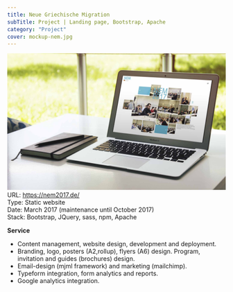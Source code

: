 ```yaml
---
title: Neue Griechische Migration
subTitle: Project | Landing page, Bootstrap, Apache
category: "Project"
cover: mockup-nem.jpg
---
```

![Mockup - Neue Griechische Migration](./mockup-nem.jpg)
URL: https://nem2017.de/  
Type: Static website  
Date: March 2017 (maintenance until October 2017)  
Stack: Bootstrap, JQuery, sass, npm, Apache

**Service**

* Content management, website design, development and deployment.
* Branding, logo, posters (A2,rollup), flyers (A6) design. Program, invitation and guides (brochures) design.
* Email-design (mjml framework) and marketing (mailchimp).
* Typeform integration, form analytics and reports.
* Google analytics integration.
